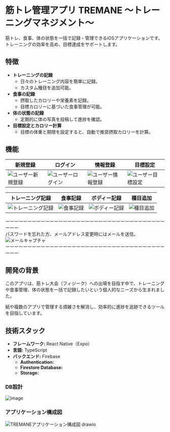 # 筋トレ管理アプリ TREMANE 〜トレーニングマネジメント〜

筋トレ、食事、体の状態を一括で記録・管理できるiOSアプリケーションです。トレーニングの効率を高め、目標達成をサポートします。

## 特徴

- **トレーニングの記録**  
  - 日々のトレーニング内容を簡単に記録。
  - カスタム種目を追加可能。
- **食事の記録**  
  - 摂取したカロリーや栄養素を記録。
  - 目標カロリーに基づいた食事管理が可能。
- **体の状態の記録**  
  - 定期的に体の写真を投稿して進捗を確認。
- **目標設定とカロリー計算**  
  - 目標の体重と期限を設定すると、自動で推奨摂取カロリーを計算。
 
## 機能
| 新規登録 | ログイン | 情報登録 | 目標設定 |
----|----|----|---- 
| ![ユーザー新規登録](https://github.com/user-attachments/assets/b384631c-a654-4cdf-af83-4d6b71c0fb12) | ![ユーザーログイン](https://github.com/user-attachments/assets/5522ac41-b430-4d09-b32f-23a8f2c10f51) | ![ユーザー情報登録](https://github.com/user-attachments/assets/6abdb40c-d8ad-4c3c-b6f3-fecf8c5ba156) | ![ユーザー目標設定](https://github.com/user-attachments/assets/e7a52a2e-04b6-4445-9d16-cd215a4a2a87) |


| トレーニング記録 | 食事記録 | ボディー記録 | 種目追加 |
----|----|----|---- 
| ![トレーニング記録](https://github.com/user-attachments/assets/beae5427-9b44-4cfc-97d5-fbec52887ba9) | ![食事記録](https://github.com/user-attachments/assets/de9c7fcd-cdbd-48b9-b09f-9561a67c5779) | ![ボディー記録](https://github.com/user-attachments/assets/bc4c3df3-68d8-4a84-abdd-d85fe545b06b) | ![種目追加](https://github.com/user-attachments/assets/066b4be4-3ad1-4cff-ad58-dff485f3f238) |  

ーーーーーーーーーーーーーーーーーーーーーーーーーーーーーーーーーーーーーーー  
パスワードを忘れた方、メールアドレス変更時にはメールを送信。
![メールキャプチャ](https://github.com/user-attachments/assets/aaf94233-fdc1-4f88-8451-b70359a2f72c)  
ーーーーーーーーーーーーーーーーーーーーーーーーーーーーーーーーーーーーーーー  

## 開発の背景

このアプリは、筋トレ大会（フィジーク）への出場を目指す中で、トレーニングや食事管理、体の状態を一括で記録したいという個人的なニーズから生まれました。

紙や複数のアプリで管理する煩雑さを解消し、効率的に進捗を追跡できるツールを目指しています。

## 技術スタック

- **フレームワーク:** React Native（Expo）
- **言語:** TypeScript
- **バックエンド:** Firebase
  - **Authentication:** 
  - **Firestore Database:** 
  - **Storage:**

### DB設計
![image](https://github.com/user-attachments/assets/001468b0-662e-4dd5-80e9-25c9f12b3acb)

### アプリケーション構成図
![TREMANEアプリケーション構成図 drawio](https://github.com/user-attachments/assets/b9199879-f76c-4db9-9f0a-35671e01507b)
